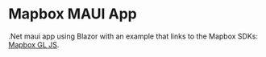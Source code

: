 # Mapbox MAUI App

.Net maui app using Blazor with an example that links to the Mapbox SDKs:
[Mapbox GL JS](https://docs.mapbox.com/mapbox-gl-js/api/).
